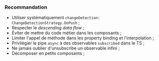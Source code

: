 ### Recommandation

- Utiliser systématiquement `changeDetection: ChangeDetectionStrategy.OnPush`&nbsp;;
- Respecter le _descending data flow_&nbsp;;
- Éviter de mettre du code métier dans les composants&nbsp;;
- Limiter l'appel de méthode dans les property binding et l'interpolation&nbsp;;
- Privilégier le pipe `async` à des observables `subscribed` dans le TS&nbsp;;
- Ne jamais oublier d'unsubscribe un observable infini&nbsp;;
- Décomposer en petits composants&nbsp;;
